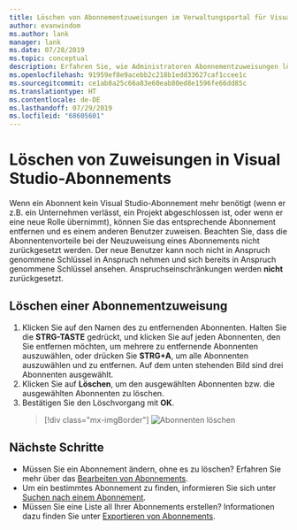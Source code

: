 ```yaml
---
title: Löschen von Abonnementzuweisungen im Verwaltungsportal für Visual Studio-Abonnements | Microsoft-Dokumentation
author: evanwindom
ms.author: lank
manager: lank
ms.date: 07/28/2019
ms.topic: conceptual
description: Erfahren Sie, wie Administratoren Abonnementzuweisungen löschen können.
ms.openlocfilehash: 91959ef8e9acebb2c218b1edd33627caf1ccee1c
ms.sourcegitcommit: ce1ab8a25c66a83e60eab80ed8e1596fe66dd85c
ms.translationtype: HT
ms.contentlocale: de-DE
ms.lasthandoff: 07/29/2019
ms.locfileid: "68605601"
---
```

# <a name="delete-assignments-in-visual-studio-subscriptions"></a>Löschen von Zuweisungen in Visual Studio-Abonnements
Wenn ein Abonnent kein Visual Studio-Abonnement mehr benötigt (wenn er z.B. ein Unternehmen verlässt, ein Projekt abgeschlossen ist, oder wenn er eine neue Rolle übernimmt), können Sie das entsprechende Abonnement entfernen und es einem anderen Benutzer zuweisen. Beachten Sie, dass die Abonnentenvorteile bei der Neuzuweisung eines Abonnements nicht zurückgesetzt werden.  Der neue Benutzer kann noch nicht in Anspruch genommene Schlüssel in Anspruch nehmen und sich bereits in Anspruch genommene Schlüssel ansehen. Anspruchseinschränkungen werden **nicht** zurückgesetzt.

## <a name="delete-a-subscription-assigment"></a>Löschen einer Abonnementzuweisung
1. Klicken Sie auf den Namen des zu entfernenden Abonnenten. Halten Sie die **STRG-TASTE** gedrückt, und klicken Sie auf jeden Abonnenten, den Sie entfernen möchten, um mehrere zu entfernende Abonnenten auszuwählen, oder drücken Sie **STRG+A**, um alle Abonnenten auszuwählen und zu entfernen. Auf dem unten stehenden Bild sind drei Abonnenten ausgewählt.
2. Klicken Sie auf **Löschen**, um den ausgewählten Abonnenten bzw. die ausgewählten Abonnenten zu löschen.
3. Bestätigen Sie den Löschvorgang mit **OK**.
   > [!div class="mx-imgBorder"]
   > ![Abonnenten löschen](_img/delete-license/delete-subscribers.png)

## <a name="next-steps"></a>Nächste Schritte
- Müssen Sie ein Abonnement ändern, ohne es zu löschen?  Erfahren Sie mehr über das [Bearbeiten von Abonnements](edit-license.md).
- Um ein bestimmtes Abonnement zu finden, informieren Sie sich unter [Suchen nach einem Abonnement](search-license.md).
- Müssen Sie eine Liste all Ihrer Abonnements erstellen?  Informationen dazu finden Sie unter [Exportieren von Abonnements](exporting-subscriptions.md).
